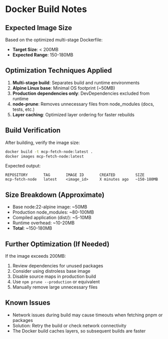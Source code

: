 # Docker Build Notes

## Expected Image Size

Based on the optimized multi-stage Dockerfile:
- **Target Size**: < 200MB
- **Expected Range**: 150-180MB

## Optimization Techniques Applied

1. **Multi-stage build**: Separates build and runtime environments
2. **Alpine Linux base**: Minimal OS footprint (~50MB)
3. **Production dependencies only**: DevDependencies excluded from runtime
4. **node-prune**: Removes unnecessary files from node_modules (docs, tests, etc.)
5. **Layer caching**: Optimized layer ordering for faster rebuilds

## Build Verification

After building, verify the image size:

```bash
docker build -t mcp-fetch-node:latest .
docker images mcp-fetch-node:latest
```

Expected output:
```
REPOSITORY       TAG       IMAGE ID       CREATED         SIZE
mcp-fetch-node   latest    <image_id>     X minutes ago   ~150-180MB
```

## Size Breakdown (Approximate)

- Base node:22-alpine image: ~50MB
- Production node_modules: ~80-100MB
- Compiled application (dist/): ~5-10MB
- Runtime overhead: ~10-20MB
- **Total**: ~150-180MB

## Further Optimization (If Needed)

If the image exceeds 200MB:

1. Review dependencies for unused packages
2. Consider using distroless base image
3. Disable source maps in production build
4. Use `npm prune --production` or equivalent
5. Manually remove large unnecessary files

## Known Issues

- Network issues during build may cause timeouts when fetching pnpm or packages
- Solution: Retry the build or check network connectivity
- The Docker build caches layers, so subsequent builds are faster
